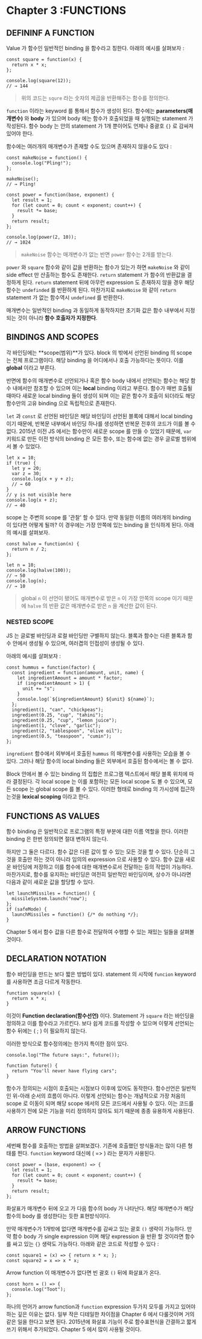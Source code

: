 # Chapter 3 :FUNCTIONS

## DEFININF A FUNCTION

Value 가 함수인 일반적인 binding 을 함수라고 칭한다. 아래의 예시를 살펴보자 :

```text
const square = function(x) {
  return x * x;
};
​
console.log(square(12));
// → 144
```

> 위의 코드는 `squre` 라는 숫자의 제곱을 반환해주는 함수를 정의한다.

`function` 이라는 keyword 를 통해서 함수가 생성이 된다. 함수에는 **parameters\(매개변수\)** 와 **body** 가 있으며 body 에는 함수가 호출되었을 때 실행되는 statement 가 작성된다. 함수 body 는 안의 statement 가 1개 뿐이어도 언제나 중괄호 `{}` 로 감싸져 있어야 한다.

함수에는 여러개의 매개변수가 존재할 수도 있으며 존재하지 않을수도 있다 :

```text
const makeNoise = function() {
  console.log("Pling!");
};
​
makeNoise();
// → Pling!
​
const power = function(base, exponent) {
  let result = 1;
  for (let count = 0; count < exponent; count++) {
    result *= base;
  }
  return result;
};
​
console.log(power(2, 10));
// → 1024
```

> `makeNoise` 함수는 매개변수가 없는 반면 `power` 함수는 2개를 받는다.

`power` 와 `square` 함수와 같이 값을 반환하는 함수가 있는가 하면 `makeNoise` 와 같이 side effect 만 산출하는 함수도 존재한다. `return` statement 가 함수의 반환값을 결정하게 된다. `return` statement 뒤에 아무런 expression 도 존재하지 않을 경우 해당 함수는 `undefinded` 를 반환하게 된다. 마찬가지로 `makeNoise` 와 같이 `return` statement 가 없는 함수역시 `undefined` 를 반환한다.

매개변수는 일반적인 binding 과 동일하게 동작하지만 초기화 값은 함수 내부에서 지정되는 것이 아니라 **함수 호출자가 지정한다**.

## BINDINGS AND SCOPES

각 바인딩에는 **scope\(범위\)**가 있다. block 의 밖에서 선언된 binding 의 scope 는 전체 프로그램이다. 해당 binding 을 어디에서나 호출 가능하다는 뜻이다. 이를 **global** 이라고 부른다.

반면에 함수의 매개변수로 선언되거나 혹은 함수 body 내에서 선언되는 함수는 해당 함수 내에서만 참조할 수 있으며 이는 **local** binding 이라고 부른다. 함수가 매번 호출될 때마다 새로운 local binding 들이 생성이 되며 이는 같은 함수가 호출이 되더라도 해당 함수만의 고유 binding 으로 독립적으로 존재한다.

`let` 과 `const` 로 선언된 바인딩은 해당 바인딩이 선언된 블록에 대해서 local binding 이기 때문에, 반복문 내부에서 바인딩 하나를 생성하면 반복문 전후의 코드가 이를 볼 수 없다. 2015년 이전 JS 에서는 함수만이 새로운 scope 를 만들 수 있었기 때문에, `var` 키워드로 만든 이전 방식의 binding 은 모든 함수, 또는 함수에 없는 경우 글로벌 범위에서 볼 수 있었다.

```text
let x = 10;
if (true) {
  let y = 20;
  var z = 30;
  console.log(x + y + z);
  // → 60
}
// y is not visible here
console.log(x + z);
// → 40
```

scope 는 주변의 scope 를 '관찰' 할 수 있다. 만약 동일한 이름의 여러개의 binding 이 있다면 어떻게 될까? 이 경우에는 가장 안쪽에 있는 binding 을 인식하게 된다. 아래의 예시를 살펴보자.

```text
const halve = function(n) {
  return n / 2;
};
​
let n = 10;
console.log(halve(100));
// → 50
console.log(n);
// → 10
```

> global `n` 이 선언이 됐어도 매개변수로 받은 `n` 이 가장 안쪽의 scope 이기 때문에 `halve` 의 반환 값은 매개변수로 받은 `n` 을 계산한 값이 된다.

### NESTED SCOPE

JS 는 글로벌 바인딩과 로컬 바인딩만 구별하지 않는다. 블록과 함수는 다른 블록과 함수 안에서 생성될 수 있으며, 여러겹의 인접성이 생성될 수 있다.

아래의 예시를 살펴보자 :

```text
const hummus = function(factor) {
  const ingredient = function(amount, unit, name) {
    let ingredientAmount = amount * factor;
    if (ingredientAmount > 1) {
      unit += "s";
    }
    console.log(`${ingredientAmount} ${unit} ${name}`);
  };
  ingredient(1, "can", "chickpeas");
  ingredient(0.25, "cup", "tahini");
  ingredient(0.25, "cup", "lemon juice");
  ingredient(1, "clove", "garlic");
  ingredient(2, "tablespoon", "olive oil");
  ingredient(0.5, "teaspoon", "cumin");
};
```

`ingredient` 함수에서 외부에서 호출된 `hummus` 의 매개변수를 사용하는 모습을 볼 수 있다. 그러나 해당 함수의 local binding 들은 외부에서 호출된 함수에서는 볼 수 없다.

Block 안에서 볼 수 있는 binding 의 집합은 프로그램 텍스트에서 해당 블록 위치에 따라 결정된다. 각 local scope 는 이를 포함하는 모든 local scope 도 볼 수 있으며, 모든 scope 는 global scope 를 볼 수 있다. 이러한 형태로 binding 의 가시성에 접근하는것을 **lexical scoping** 이라고 한다.

## FUNCTIONS AS VALUES

함수 binding 은 일반적으로 프로그램의 특정 부분에 대한 이름 역할을 한다. 이러한 binding 은 한번 정의되면 절대 변하지 않는다.

하지만 그 둘은 다르다. 함수 값은 다른 값이 할 수 있는 모든 것을 할 수 있다. 단순히 그것을 호출만 하는 것이 아니라 임의의 expression 으로 사용할 수 있다. 함수 값을 새로운 바인딩에 저장하고 이를 함수에 대한 매개변수로서 전달하는 등의 작업이 가능하다. 마찬가지로, 함수를 유지하는 바인딩은 여전히 일반적인 바인딩이며, 상수가 아니라면 다음과 같이 새로운 값을 할당할 수 있다.

```text
let launchMissiles = function() {
  missileSystem.launch("now");
};
if (safeMode) {
  launchMissiles = function() {/* do nothing */};
}
```

Chapter 5 에서 함수 값을 다른 함수로 전달하여 수행할 수 있는 재밌는 일들을 살펴볼 것이다.

## DECLARATION NOTATION

함수 바인딩을 만드는 보다 짧은 방법이 있다. statement 의 시작에 `funcion` keyword 를 사용하면 조금 다르게 작동한다.

```text
function square(x) {
  return x * x;
}
```

이것이 **Function declaration\(함수선언\)** 이다. Statement 가 `square` 라는 바인딩을 정의하고 이를 함수라고 가르킨다. 보다 쉽게 코드를 작성할 수 있으며 이렇게 선언되는 함수 뒤에는 \( ; \) 이 필요하지 않는다.

이러한 방식으로 함수정의에는 한가지 특이한 점이 있다.

```text
console.log("The future says:", future());
​
function future() {
  return "You'll never have flying cars";
}
```

함수가 정의되는 시점이 호출되는 시점보다 이후에 있어도 동작한다. 함수선언은 일반적인 위-아래 순서의 흐름이 아니다. 이렇게 선언되는 함수는 개념적으로 가장 처음의 scope 로 이동이 되며 해당 scope 에서의 모든 코드에서 사용될 수 있다. 이는 코드를 사용하기 전에 모든 기능을 미리 정의하지 않아도 되기 때문에 종종 유용하게 사용된다.

## ARROW FUNCTIONS

세번째 함수를 호출하는 방법을 살펴보겠다. 기존에 호출했던 방식들과는 많이 다른 형태를 띈다. `function` keyword 대신에 \( =&gt; \) 라는 문자가 사용된다.

```text
const power = (base, exponent) => {
  let result = 1;
  for (let count = 0; count < exponent; count++) {
    result *= base;
  }
  return result;
};
```

화살표가 매개변수 뒤에 오고 가 다음 함수의 body 가 나타난다. 해당 매개변수가 해당 함수의 body 를 생성한다는 듯한 표현방식이다.

만약 매개변수가 1개밖에 없다면 매개변수를 감싸고 있는 괄호 `()` 생략이 가능하다. 만약 함수 body 가 single expression 이며 해당 expression 을 반환 할 것이라면 함수를 싸고 있는 `{}` 생략도 가능하다. 아래와 같은 코드로 작성할 수 있다 :

```text
const square1 = (x) => { return x * x; };
const square2 = x => x * x;
```

Arrow function 이 매개변수가 없다면 빈 괄호 `()` 뒤에 화살표가 온다.

```text
const horn = () => {
  console.log("Toot");
};
```

하나의 언어가 arrow function과 `function` expression 두가지 모두를 가지고 있어야 하는 깊은 이유는 없다. 일부 작은 디테일한 차이점을 Chapter 6 에서 다룰것이며 거의 같은 일을 한다고 보면 된다. 2015년에 화살표 기능이 주로 함수표현식을 간결하고 짧게 쓰기 위해서 추가되었다. Chapter 5 에서 많이 사용될 것이다.

